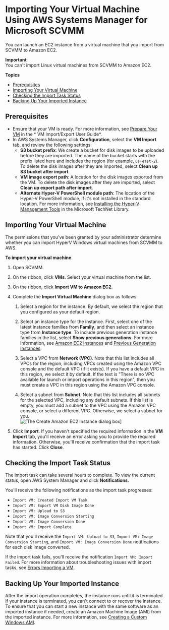 # Importing Your Virtual Machine Using AWS Systems Manager for Microsoft SCVMM<a name="scvmm-import-vm"></a>

You can launch an EC2 instance from a virtual machine that you import from SCVMM to Amazon EC2\.

**Important**  
You can't import Linux virtual machines from SCVMM to Amazon EC2\.

**Topics**
+ [Prerequisites](#scvmm-import-vm-prereqs)
+ [Importing Your Virtual Machine](#scvmm-importing)
+ [Checking the Import Task Status](#scvmm-import-status)
+ [Backing Up Your Imported Instance](#scvmm-backup)

## Prerequisites<a name="scvmm-import-vm-prereqs"></a>
+ Ensure that your VM is ready\. For more information, see [Prepare Your VM](https://docs.aws.amazon.com/vm-import/latest/userguide/prepare-vm-image.html) in the * VM Import/Export User Guide*\.
+ In AWS Systems Manager, click **Configuration**, select the **VM Import** tab, and review the following settings:
  + **S3 bucket prefix**: We create a bucket for disk images to be uploaded before they are imported\. The name of the bucket starts with the prefix listed here and includes the region \(for example, `us-east-2`\)\. To delete the disk images after they are imported, select **Clean up S3 bucket after import**\.
  + **VM image export path**: A location for the disk images exported from the VM\. To delete the disk images after they are imported, select **Clean up export path after import**\.
  + **Alternate Hyper\-V PowerShell module path**: The location of the Hyper\-V PowerShell module, if it's not installed in the standard location\. For more information, see [Installing the Hyper\-V Management Tools](http://technet.microsoft.com/en-us/library/dn632582.aspx#BKMK_SERVER) in the Microsoft TechNet Library\.

## Importing Your Virtual Machine<a name="scvmm-importing"></a>

The permissions that you've been granted by your administrator determine whether you can import HyperV Windows virtual machines from SCVMM to AWS\.

**To import your virtual machine**

1. Open SCVMM\.

1. On the ribbon, click **VMs**\. Select your virtual machine from the list\.

1. On the ribbon, click **Import VM to Amazon EC2**\.

1. Complete the **Import Virtual Machine** dialog box as follows:

   1. Select a region for the instance\. By default, we select the region that you configured as your default region\.

   1. Select an instance type for the instance\. First, select one of the latest instance families from **Family**, and then select an instance type from **Instance type**\. To include previous generation instance families in the list, select **Show previous generations\.** For more information, see [Amazon EC2 Instances](https://aws.amazon.com/ec2/instance-types/) and [Previous Generation Instances](https://aws.amazon.com/ec2/previous-generation/)\.

   1. Select a VPC from **Network \(VPC\)**\. Note that this list includes all VPCs for the region, including VPCs created using the Amazon VPC console and the default VPC \(if it exists\)\. If you have a default VPC in this region, we select it by default\. If the text is "There is no VPC available for launch or import operations in this region", then you must create a VPC in this region using the Amazon VPC console\.

   1. Select a subnet from **Subnet**\. Note that this list includes all subnets for the selected VPC, including any default subnets\. If this list is empty, you must add a subnet to the VPC using the Amazon VPC console, or select a different VPC\. Otherwise, we select a subnet for you\.  
![\[The Create Amazon EC2 Instance dialog box\]](http://docs.aws.amazon.com/AWSEC2/latest/WindowsGuide/images/aws_systems_manager_import.png)

1. Click **Import**\. If you haven't specified the required information in the **VM Import** tab, you'll receive an error asking you to provide the required information\. Otherwise, you'll receive confirmation that the import task has started\. Click **Close**\.

## Checking the Import Task Status<a name="scvmm-import-status"></a>

The import task can take several hours to complete\. To view the current status, open AWS System Manager and click **Notifications**\.

You'll receive the following notifications as the import task progresses:
+ `Import VM: Created Import VM Task`
+ `Import VM: Export VM Disk Image Done`
+ `Import VM: Upload to S3`
+ `Import VM: Image Conversion Starting`
+ `Import VM: Image Conversion Done`
+ `Import VM: Import Complete`

Note that you'll receive the `Import VM: Upload to S3`, `Import VM: Image Conversion Starting`, and `Import VM: Image Conversion Done` notifications for each disk image converted\.

If the import task fails, you'll receive the notification `Import VM: Import Failed`\. For more information about troubleshooting issues with import tasks, see [Errors Importing a VM](scvmm-troubleshoot.md#scvmm-import-errors)\.

## Backing Up Your Imported Instance<a name="scvmm-backup"></a>

After the import operation completes, the instance runs until it is terminated\. If your instance is terminated, you can't connect to or recover the instance\. To ensure that you can start a new instance with the same software as an imported instance if needed, create an Amazon Machine Image \(AMI\) from the imported instance\. For more information, see [Creating a Custom Windows AMI](Creating_EBSbacked_WinAMI.md)\.